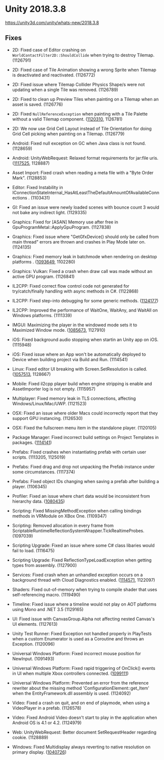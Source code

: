 # Unity 2018.3.8

https://unity3d.com/unity/whats-new/2018.3.8

## Fixes



*   2D: Fixed case of Editor crashing on `WorldContactFilter2D::ShouldCollide` when trying to destroy Tilemap. (1126791)
    
*   2D: Fixed case of Tile Animation showing a wrong Sprite when Tilemap is deactivated and reactivated. (1126772)
    
*   2D: Fixed issue where Tilemap Collider Physics Shape/s were not updating when a single Tile was removed. (1126789)
    
*   2D: Fixed to clean up Preview Tiles when painting on a Tilemap when an asset is saved. (1126776)
    
*   2D: Fixed `NullReferenceException` when painting with a Tile Palette without a valid Tilemap component. ([1120310](https://issuetracker.unity3d.com/issues/2d-painting-in-tile-palette-window-after-deleting-child-gameobject-from-tile-palette-prefab-throws-nullreferenceexception), 1126781)
    
*   2D: We now use Grid Cell Layout instead of Tile Orientation for doing Grid Cell picking when painting on a Tilemap. (1126779)
    
*   Android: Fixed null exception on GC when Java class is not found. (1128659)
    
*   Android: UnityWebRequest: Relaxed format requirements for jar:file uris. ([1117525](https://issuetracker.unity3d.com/issues/accessing-nonexistent-streaming-asset-on-android-with-incorrect-number-of-slashes-in-the-url-produces-incorrect-error), 1128887)
    
*   Asset Import: Fixed crash when reading a meta file with a "Byte Order Mark". (1128853)
    
*   Editor: Fixed Instability in IConnectionStateInternal\_HasAtLeastTheDefaultAmountOfAvailableConnections . (1103431)
    
*   GI: Fixed an issue were newly loaded scenes with bounce count 3 would not bake any indirect light. (1129335)
    
*   Graphics: Fixed for \[ASAN\] Memory use after free in GpuProgramMetal::ApplyGpuProgram. (1127838)
    
*   Graphics: Fixed issue where "GetGfxDevice() should only be called from main thread" errors are thrown and crashes in Play Mode later on. (1124135)
    
*   Graphics: Fixed memory leak in batchmode when rendering on desktop platforms . ([1093649](https://issuetracker.unity3d.com/issues/unity-runtime-has-huge-memory-leak-while-rendering-in-batchmode-on-desktop-platforms), 1102280)
    
*   Graphics: Vulkan: Fixed a crash when draw call was made without an active GPU program. (1126841)
    
*   IL2CPP: Fixed correct flow control code not generated for try/catch/finally handling with async methods in C#. (1122868)
    
*   IL2CPP: Fixed step-into debugging for some generic methods. ([1124177](https://issuetracker.unity3d.com/issues/il2cpp-failing-to-step-into-generic-methods-while-debugging-il2cpp-build))
    
*   IL2CPP: Improved the performance of WaitOne, WaitAny, and WaitAll on Windows platforms. (1111339)
    
*   IMGUI: Maximizing the player in the windowed mode sets it to Maximized Window mode. ([1085673](https://issuetracker.unity3d.com/issues/buttons-dont-record-input-when-the-window-is-maximized-and-then-set-to-2560x1080-resolution), 1127910)
    
*   iOS: Fixed background audio stopping when startin an Unity app on iOS. (1115948)
    
*   iOS: Fixed issue where an App won't be automatically deployed to Device when building project via Build and Run. (1114541)
    
*   Linux: Fixed editor UI breaking with Screen.SetResolution is called. ([1057513](https://issuetracker.unity3d.com/issues/editor-ui-breaks-when-screen-dot-setresolution-is-called), 1128667)
    
*   Mobile: Fixed il2cpp player build when engine stripping is enable and AssetImporter log is not empty. (1115957)
    
*   Multiplayer: Fixed memory leak in TLS connections, affecting Windows/Linux/Mac/UWP. (1121523)
    
*   OSX: Fixed an issue where older Macs could incorrectly report that they support GPU instancing. (1126530)
    
*   OSX: Fixed the fullscreen menu item in the standalone player. (1120105)
    
*   Package Manager: Fixed incorrect build settings on Project Templates in packages. ([1114141](https://issuetracker.unity3d.com/issues/build-settings-window-has-a-deleted-scene-in-it-upon-new-project-creation))
    
*   Prefabs: Fixed crashes when instantiating prefab with certain user scripts. (1113205, 1125019)
    
*   Prefabs: Fixed drag and drop not unpacking the Prefab instance under some circumstances. (1117374)
    
*   Prefabs: Fixed object IDs changing when saving a prefab after building a player. (1106345)
    
*   Profiler: Fixed an issue where chart data would be inconsistent from hierarchy data. ([1080435](https://issuetracker.unity3d.com/issues/profiler-data-does-not-match-the-numeric-data-in-its-hierarchy))
    
*   Scripting: Fixed MissingMethodException when calling bindings methods in VRModule on XBox One. (1109347)
    
*   Scripting: Removed allocation in every frame from ScriptableRuntimeReflectionSystemWrapper.TickRealtimeProbes. (1097039)
    
*   Scripting Upgrade: Fixed an issue where some C# class libaries would fail to load. (1116475)
    
*   Scripting Upgrade: Fixed ReflectionTypeLoadException when getting types from assembly. (1127900)
    
*   Services: Fixed crash when an unhandled exception occurs on a background thread with Cloud Diagnostics enabled. ([1114571](https://issuetracker.unity3d.com/issues/android-apk-build-crashes-on-an-android-device-when-iap-placement-is-enabled-but-sdk-is-not-included-in-a-build), 1122097)
    
*   Shaders: Fixed out-of-memory when trying to compile shader that uses self-referencing macro. (1119490)
    
*   Timeline: Fixed issue where a timeline would not play on AOT platforms using Mono and .NET 3.5 (1129165)
    
*   UI: Fixed issue with CanvasGroup.Alpha not affecting nested Canvas's UI elements. (1127613)
    
*   Unity Test Runner: Fixed Exception not handled properly in PlayTests when a custom Enumerator is used as a Coroutine and throws an Exception. (1120096)
    
*   Universal Windows Platform: Fixed incorrect mouse position for NewInput. (1091493)
    
*   Universal Windows Platform: Fixed rapid triggering of OnClick() events in UI when multiple Xbox controllers connected. ([1099111](https://issuetracker.unity3d.com/issues/uwp-xbox-one-controller-button-triggers-rapidly-only-when-two-controllers-are-connected))
    
*   Universal Windows Platform: Prevented an error from the reference rewriter about the missing method 'ConfigurationElement::get\_Item' when the EntityFramework.dll assembly is used. (1124092)
    
*   Video: Fixed a crash on quit, and on end of playmode, when using a VideoPlayer in a prefab. (1126578)
    
*   Video: Fixed Android Video doesn't start to play in the application when Android OS is 4.1 or 4.2. (1124979)
    
*   Web: UnityWebRequest: Better document SetRequestHeader regarding cookie. (1128889)
    
*   Windows: Fixed Multidisplay always reverting to native resolution on primary display. ([1040726](https://issuetracker.unity3d.com/issues/primary-screen-window-size-turns-to-native-when-using-more-than-one-display))
